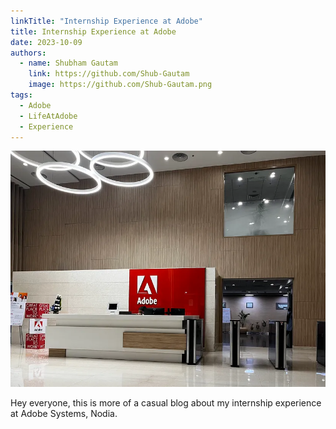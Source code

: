 ```yaml
---
linkTitle: "Internship Experience at Adobe"
title: Internship Experience at Adobe
date: 2023-10-09
authors:
  - name: Shubham Gautam
    link: https://github.com/Shub-Gautam
    image: https://github.com/Shub-Gautam.png
tags:
  - Adobe
  - LifeAtAdobe
  - Experience
---
```


![alt text](image-3.png)

Hey everyone, this is more of a casual blog about my internship experience at Adobe Systems, Nodia.